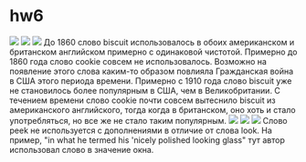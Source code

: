 # hw6
![](https://pp.userapi.com/c845217/v845217081/21e2d/uO8UpNwRJwQ.jpg)
![](https://pp.userapi.com/c845522/v845522852/201c9/j_W5DF_J1x4.jpg)
![](https://pp.userapi.com/c846216/v846216852/1ca6f/4mwXsByaOvk.jpg) До 1860 слово biscuit использовалось в обоих американском и британском английском примерно с одинаковой чистотой. Примерно до 1860 года слово cookie совсем не использовалось. Возможно на появление этого слова каким-то образом повлияла Гражданская война в США этого периода времени. Примерно с 1910 года слово biscuit уже не становилось более популярным в США, чем в Великобритании. С течением времени слово cookie почти совсем вытеснило biscuit из американского английского, тогда когда в британском, оно хоть и стало употребляться, но все же не стало таким популярным. 
![](https://pp.userapi.com/c830308/v830308852/c7245/4HdTUFp9DVs.jpg)
![](https://pp.userapi.com/c845217/v845217081/21e5c/zQM-wqFqCLU.jpg)
![](https://pp.userapi.com/c845217/v845217081/21e65/rZfVyfVvUGM.jpg)
Слово peek не используется с дополнениями в отличие от слова look. На пример, "in what he termed his 'nicely polished looking glass" тут автор использовал слово в значение окна.
